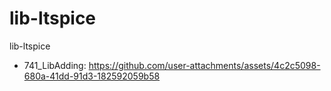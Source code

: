 # lib-ltspice
lib-ltspice

- 741_LibAdding: https://github.com/user-attachments/assets/4c2c5098-680a-41dd-91d3-182592059b58


